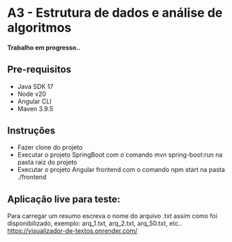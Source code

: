 # A3 - Estrutura de dados e análise de algoritmos

#### Trabalho em progresso.. 

## Pre-requisitos
- Java SDK 17
- Node v20
- Angular CLI
- Maven 3.9.5

## Instruções
- Fazer clone do projeto
- Executar o projeto SpringBoot com o comando mvn spring-boot:run na pasta raiz do projeto
- Executar o projeto Angular frontend com o comando npm start na pasta ./frontend

## Aplicação live para teste:
Para carregar um resumo escreva o nome do arquivo .txt assim como foi disponibilizado, exemplo: arq_1.txt, arq_2.txt, arq_50.txt, etc..
https://visualizador-de-textos.onrender.com/
